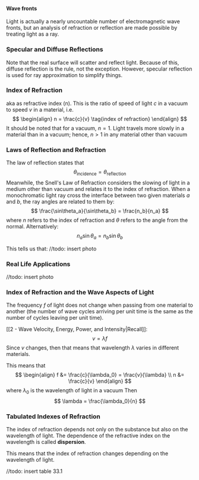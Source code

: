 #### Wave fronts
Light is actually a nearly uncountable number of electromagnetic wave fronts, but an analysis of refraction or reflection are made possible by treating light as a ray.


### Specular and Diffuse Reflections
Note that the real surface will scatter and reflect light. Because of this, diffuse reflection is the rule, not the exception. However, specular reflection is used for ray approximation to simplify things.

### Index of Refraction
aka as refractive index (n). This is the ratio of speed of light $c$ in a vacuum to speed $v$ in a material, i.e.
$$
\begin{align}
n = \frac{c}{v} \tag{index of refraction}
\end{align}
$$
It should be noted that for a vacuum, $n = 1$. Light travels more slowly in a material than in a vacuum; hence, $n>1$ in any material other than vacuum

### Laws of Reflection and Refraction
The law of reflection states that
$$
\theta_\text{incidence} = \theta_\text{reflection} 
$$
Meanwhile, the Snell's Law of Refraction considers the slowing of light in a medium other than vacuum and relates it to the index of refraction. When a monochromatic light ray cross the interface between two given materials $a$ and $b$, the ray angles are related to them by:
$$
\frac{\sin\theta_a}{\sin\theta_b} = \frac{n_b}{n_a}
$$
where $n$ refers to the index of refraction and $\theta$ refers to the angle from the normal.
Alternatively:
$$
n_a\sin\theta_a = n_b\sin\theta_b
$$

This tells us that:
//todo: insert photo

### Real Life Applications
//todo: insert photo

### Index of Refraction and the Wave Aspects of Light
The frequency $f$ of light does not change when passing from one material to another (the number of wave cycles arriving per unit time is the same as the number of cycles leaving per unit time).

[[2 - Wave Velocity, Energy, Power, and Intensity|Recall]]:
$$
v = \lambda f
$$
Since $v$ changes, then that means that wavelength $\lambda$ varies in different materials.

This means that
$$
\begin{align}
f &= \frac{c}{\lambda_0} = \frac{v}{\lambda} \\
n &= \frac{c}{v}
\end{align}
$$
where $\lambda_0$ is the wavelength of light in a vacuum
Then
$$
\lambda = \frac{\lambda_0}{n}
$$
### Tabulated Indexes of Refraction
The index of refraction depends not only on the substance but also on the wavelength of light. The dependence of the refractive index on the wavelength is called **dispersion**.

This means that the index of refraction changes depending on the wavelength of light.

//todo: insert table 33.1